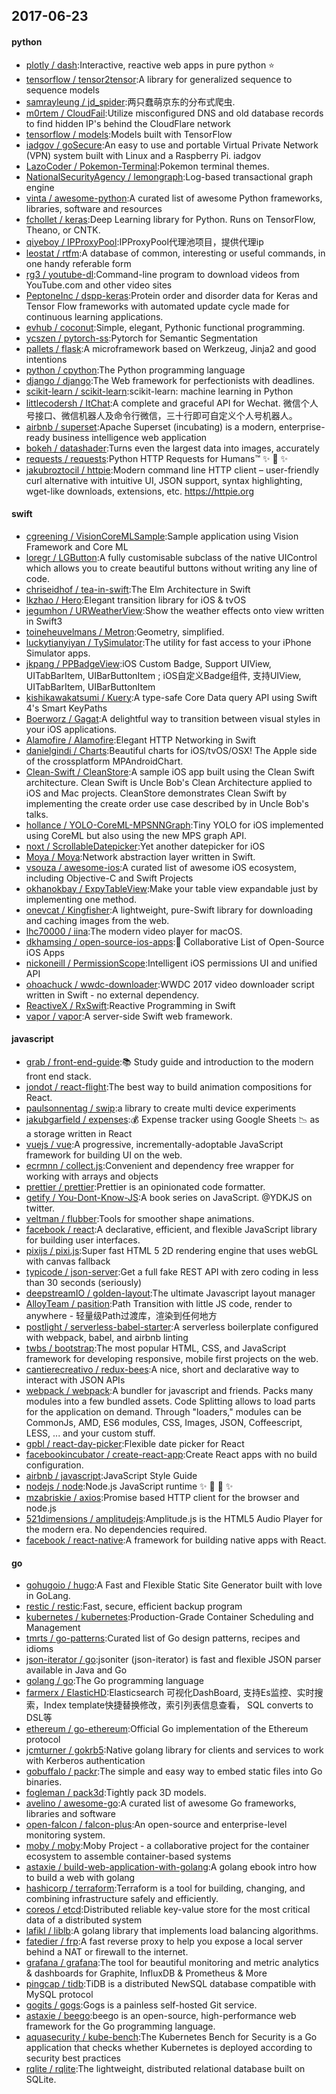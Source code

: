 ## 2017-06-23

#### python
* [plotly / dash](https://github.com/plotly/dash):Interactive, reactive web apps in pure python ⭐️
* [tensorflow / tensor2tensor](https://github.com/tensorflow/tensor2tensor):A library for generalized sequence to sequence models
* [samrayleung / jd_spider](https://github.com/samrayleung/jd_spider):两只蠢萌京东的分布式爬虫.
* [m0rtem / CloudFail](https://github.com/m0rtem/CloudFail):Utilize misconfigured DNS and old database records to find hidden IP's behind the CloudFlare network
* [tensorflow / models](https://github.com/tensorflow/models):Models built with TensorFlow
* [iadgov / goSecure](https://github.com/iadgov/goSecure):An easy to use and portable Virtual Private Network (VPN) system built with Linux and a Raspberry Pi. iadgov
* [LazoCoder / Pokemon-Terminal](https://github.com/LazoCoder/Pokemon-Terminal):Pokemon terminal themes.
* [NationalSecurityAgency / lemongraph](https://github.com/NationalSecurityAgency/lemongraph):Log-based transactional graph engine
* [vinta / awesome-python](https://github.com/vinta/awesome-python):A curated list of awesome Python frameworks, libraries, software and resources
* [fchollet / keras](https://github.com/fchollet/keras):Deep Learning library for Python. Runs on TensorFlow, Theano, or CNTK.
* [qiyeboy / IPProxyPool](https://github.com/qiyeboy/IPProxyPool):IPProxyPool代理池项目，提供代理ip
* [leostat / rtfm](https://github.com/leostat/rtfm):A database of common, interesting or useful commands, in one handy referable form
* [rg3 / youtube-dl](https://github.com/rg3/youtube-dl):Command-line program to download videos from YouTube.com and other video sites
* [PeptoneInc / dspp-keras](https://github.com/PeptoneInc/dspp-keras):Protein order and disorder data for Keras and Tensor Flow frameworks with automated update cycle made for continuous learning applications.
* [evhub / coconut](https://github.com/evhub/coconut):Simple, elegant, Pythonic functional programming.
* [ycszen / pytorch-ss](https://github.com/ycszen/pytorch-ss):Pytorch for Semantic Segmentation
* [pallets / flask](https://github.com/pallets/flask):A microframework based on Werkzeug, Jinja2 and good intentions
* [python / cpython](https://github.com/python/cpython):The Python programming language
* [django / django](https://github.com/django/django):The Web framework for perfectionists with deadlines.
* [scikit-learn / scikit-learn](https://github.com/scikit-learn/scikit-learn):scikit-learn: machine learning in Python
* [littlecodersh / ItChat](https://github.com/littlecodersh/ItChat):A complete and graceful API for Wechat. 微信个人号接口、微信机器人及命令行微信，三十行即可自定义个人号机器人。
* [airbnb / superset](https://github.com/airbnb/superset):Apache Superset (incubating) is a modern, enterprise-ready business intelligence web application
* [bokeh / datashader](https://github.com/bokeh/datashader):Turns even the largest data into images, accurately
* [requests / requests](https://github.com/requests/requests):Python HTTP Requests for Humans™ ✨ 🍰 ✨
* [jakubroztocil / httpie](https://github.com/jakubroztocil/httpie):Modern command line HTTP client – user-friendly curl alternative with intuitive UI, JSON support, syntax highlighting, wget-like downloads, extensions, etc. https://httpie.org

#### swift
* [cgreening / VisionCoreMLSample](https://github.com/cgreening/VisionCoreMLSample):Sample application using Vision Framework and Core ML
* [loregr / LGButton](https://github.com/loregr/LGButton):A fully customisable subclass of the native UIControl which allows you to create beautiful buttons without writing any line of code.
* [chriseidhof / tea-in-swift](https://github.com/chriseidhof/tea-in-swift):The Elm Architecture in Swift
* [lkzhao / Hero](https://github.com/lkzhao/Hero):Elegant transition library for iOS & tvOS
* [jegumhon / URWeatherView](https://github.com/jegumhon/URWeatherView):Show the weather effects onto view written in Swift3
* [toineheuvelmans / Metron](https://github.com/toineheuvelmans/Metron):Geometry, simplified.
* [luckytianyiyan / TySimulator](https://github.com/luckytianyiyan/TySimulator):The utility for fast access to your iPhone Simulator apps.
* [jkpang / PPBadgeView](https://github.com/jkpang/PPBadgeView):iOS Custom Badge, Support UIView, UITabBarItem, UIBarButtonItem ; iOS自定义Badge组件, 支持UIView, UITabBarItem, UIBarButtonItem
* [kishikawakatsumi / Kuery](https://github.com/kishikawakatsumi/Kuery):A type-safe Core Data query API using Swift 4's Smart KeyPaths
* [Boerworz / Gagat](https://github.com/Boerworz/Gagat):A delightful way to transition between visual styles in your iOS applications.
* [Alamofire / Alamofire](https://github.com/Alamofire/Alamofire):Elegant HTTP Networking in Swift
* [danielgindi / Charts](https://github.com/danielgindi/Charts):Beautiful charts for iOS/tvOS/OSX! The Apple side of the crossplatform MPAndroidChart.
* [Clean-Swift / CleanStore](https://github.com/Clean-Swift/CleanStore):A sample iOS app built using the Clean Swift architecture. Clean Swift is Uncle Bob's Clean Architecture applied to iOS and Mac projects. CleanStore demonstrates Clean Swift by implementing the create order use case described by in Uncle Bob's talks.
* [hollance / YOLO-CoreML-MPSNNGraph](https://github.com/hollance/YOLO-CoreML-MPSNNGraph):Tiny YOLO for iOS implemented using CoreML but also using the new MPS graph API.
* [noxt / ScrollableDatepicker](https://github.com/noxt/ScrollableDatepicker):Yet another datepicker for iOS
* [Moya / Moya](https://github.com/Moya/Moya):Network abstraction layer written in Swift.
* [vsouza / awesome-ios](https://github.com/vsouza/awesome-ios):A curated list of awesome iOS ecosystem, including Objective-C and Swift Projects
* [okhanokbay / ExpyTableView](https://github.com/okhanokbay/ExpyTableView):Make your table view expandable just by implementing one method.
* [onevcat / Kingfisher](https://github.com/onevcat/Kingfisher):A lightweight, pure-Swift library for downloading and caching images from the web.
* [lhc70000 / iina](https://github.com/lhc70000/iina):The modern video player for macOS.
* [dkhamsing / open-source-ios-apps](https://github.com/dkhamsing/open-source-ios-apps):📱 Collaborative List of Open-Source iOS Apps
* [nickoneill / PermissionScope](https://github.com/nickoneill/PermissionScope):Intelligent iOS permissions UI and unified API
* [ohoachuck / wwdc-downloader](https://github.com/ohoachuck/wwdc-downloader):WWDC 2017 video downloader script written in Swift - no external dependency.
* [ReactiveX / RxSwift](https://github.com/ReactiveX/RxSwift):Reactive Programming in Swift
* [vapor / vapor](https://github.com/vapor/vapor):A server-side Swift web framework.

#### javascript
* [grab / front-end-guide](https://github.com/grab/front-end-guide):📚 Study guide and introduction to the modern front end stack.
* [jondot / react-flight](https://github.com/jondot/react-flight):The best way to build animation compositions for React.
* [paulsonnentag / swip](https://github.com/paulsonnentag/swip):a library to create multi device experiments
* [jakubgarfield / expenses](https://github.com/jakubgarfield/expenses):💰 Expense tracker using Google Sheets 📉 as a storage written in React
* [vuejs / vue](https://github.com/vuejs/vue):A progressive, incrementally-adoptable JavaScript framework for building UI on the web.
* [ecrmnn / collect.js](https://github.com/ecrmnn/collect.js):Convenient and dependency free wrapper for working with arrays and objects
* [prettier / prettier](https://github.com/prettier/prettier):Prettier is an opinionated code formatter.
* [getify / You-Dont-Know-JS](https://github.com/getify/You-Dont-Know-JS):A book series on JavaScript. @YDKJS on twitter.
* [veltman / flubber](https://github.com/veltman/flubber):Tools for smoother shape animations.
* [facebook / react](https://github.com/facebook/react):A declarative, efficient, and flexible JavaScript library for building user interfaces.
* [pixijs / pixi.js](https://github.com/pixijs/pixi.js):Super fast HTML 5 2D rendering engine that uses webGL with canvas fallback
* [typicode / json-server](https://github.com/typicode/json-server):Get a full fake REST API with zero coding in less than 30 seconds (seriously)
* [deepstreamIO / golden-layout](https://github.com/deepstreamIO/golden-layout):The ultimate Javascript layout manager
* [AlloyTeam / pasition](https://github.com/AlloyTeam/pasition):Path Transition with little JS code, render to anywhere - 轻量级Path过渡库，渲染到任何地方
* [postlight / serverless-babel-starter](https://github.com/postlight/serverless-babel-starter):A serverless boilerplate configured with webpack, babel, and airbnb linting
* [twbs / bootstrap](https://github.com/twbs/bootstrap):The most popular HTML, CSS, and JavaScript framework for developing responsive, mobile first projects on the web.
* [cantierecreativo / redux-bees](https://github.com/cantierecreativo/redux-bees):A nice, short and declarative way to interact with JSON APIs
* [webpack / webpack](https://github.com/webpack/webpack):A bundler for javascript and friends. Packs many modules into a few bundled assets. Code Splitting allows to load parts for the application on demand. Through "loaders," modules can be CommonJs, AMD, ES6 modules, CSS, Images, JSON, Coffeescript, LESS, ... and your custom stuff.
* [gpbl / react-day-picker](https://github.com/gpbl/react-day-picker):Flexible date picker for React
* [facebookincubator / create-react-app](https://github.com/facebookincubator/create-react-app):Create React apps with no build configuration.
* [airbnb / javascript](https://github.com/airbnb/javascript):JavaScript Style Guide
* [nodejs / node](https://github.com/nodejs/node):Node.js JavaScript runtime ✨ 🐢 🚀 ✨
* [mzabriskie / axios](https://github.com/mzabriskie/axios):Promise based HTTP client for the browser and node.js
* [521dimensions / amplitudejs](https://github.com/521dimensions/amplitudejs):Amplitude.js is the HTML5 Audio Player for the modern era. No dependencies required.
* [facebook / react-native](https://github.com/facebook/react-native):A framework for building native apps with React.

#### go
* [gohugoio / hugo](https://github.com/gohugoio/hugo):A Fast and Flexible Static Site Generator built with love in GoLang.
* [restic / restic](https://github.com/restic/restic):Fast, secure, efficient backup program
* [kubernetes / kubernetes](https://github.com/kubernetes/kubernetes):Production-Grade Container Scheduling and Management
* [tmrts / go-patterns](https://github.com/tmrts/go-patterns):Curated list of Go design patterns, recipes and idioms
* [json-iterator / go](https://github.com/json-iterator/go):jsoniter (json-iterator) is fast and flexible JSON parser available in Java and Go
* [golang / go](https://github.com/golang/go):The Go programming language
* [farmerx / ElasticHD](https://github.com/farmerx/ElasticHD):Elasticsearch 可视化DashBoard, 支持Es监控、实时搜索，Index template快捷替换修改，索引列表信息查看， SQL converts to DSL等
* [ethereum / go-ethereum](https://github.com/ethereum/go-ethereum):Official Go implementation of the Ethereum protocol
* [jcmturner / gokrb5](https://github.com/jcmturner/gokrb5):Native golang library for clients and services to work with Kerberos authentication
* [gobuffalo / packr](https://github.com/gobuffalo/packr):The simple and easy way to embed static files into Go binaries.
* [fogleman / pack3d](https://github.com/fogleman/pack3d):Tightly pack 3D models.
* [avelino / awesome-go](https://github.com/avelino/awesome-go):A curated list of awesome Go frameworks, libraries and software
* [open-falcon / falcon-plus](https://github.com/open-falcon/falcon-plus):An open-source and enterprise-level monitoring system.
* [moby / moby](https://github.com/moby/moby):Moby Project - a collaborative project for the container ecosystem to assemble container-based systems
* [astaxie / build-web-application-with-golang](https://github.com/astaxie/build-web-application-with-golang):A golang ebook intro how to build a web with golang
* [hashicorp / terraform](https://github.com/hashicorp/terraform):Terraform is a tool for building, changing, and combining infrastructure safely and efficiently.
* [coreos / etcd](https://github.com/coreos/etcd):Distributed reliable key-value store for the most critical data of a distributed system
* [lafikl / liblb](https://github.com/lafikl/liblb):A golang library that implements load balancing algorithms.
* [fatedier / frp](https://github.com/fatedier/frp):A fast reverse proxy to help you expose a local server behind a NAT or firewall to the internet.
* [grafana / grafana](https://github.com/grafana/grafana):The tool for beautiful monitoring and metric analytics & dashboards for Graphite, InfluxDB & Prometheus & More
* [pingcap / tidb](https://github.com/pingcap/tidb):TiDB is a distributed NewSQL database compatible with MySQL protocol
* [gogits / gogs](https://github.com/gogits/gogs):Gogs is a painless self-hosted Git service.
* [astaxie / beego](https://github.com/astaxie/beego):beego is an open-source, high-performance web framework for the Go programming language.
* [aquasecurity / kube-bench](https://github.com/aquasecurity/kube-bench):The Kubernetes Bench for Security is a Go application that checks whether Kubernetes is deployed according to security best practices
* [rqlite / rqlite](https://github.com/rqlite/rqlite):The lightweight, distributed relational database built on SQLite.
